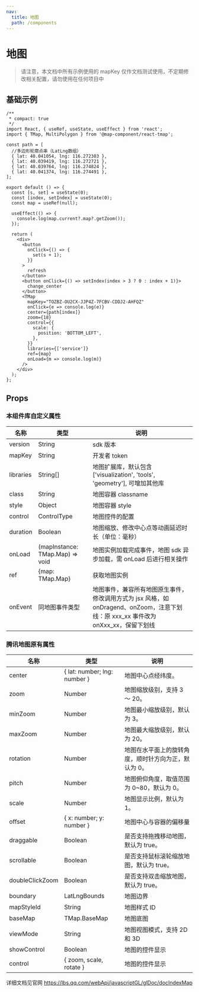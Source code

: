 ```yaml
---
nav:
  title: 地图
  path: /components
---
```


# 地图

> 请注意，本文档中所有示例使用的 mapKey 仅作文档测试使用，不定期修改相关配置，请勿使用在任何项目中

## 基础示例

```tsx
/**
 * compact: true
 */
import React, { useRef, useState, useEffect } from 'react';
import { TMap, MultiPolygon } from '@map-component/react-tmap';

const path = [
  //多边形轮廓点串（LatLng数组）
  { lat: 40.041054, lng: 116.272303 },
  { lat: 40.039419, lng: 116.272721 },
  { lat: 40.039764, lng: 116.274824 },
  { lat: 40.041374, lng: 116.274491 },
];

export default () => {
  const [s, set] = useState(0);
  const [index, setIndex] = useState(0);
  const map = useRef(null);

  useEffect(() => {
    console.log(map.current?.map?.getZoom());
  });

  return (
    <div>
      <button
        onClick={() => {
          set(s + 1);
        }}
      >
        refresh
      </button>
      <button onClick={() => setIndex(index > 3 ? 0 : index + 1)}>
        change_center
      </button>
      <TMap
        mapKey="TOZBZ-OU2CX-JJP4Z-7FCBV-CDDJ2-AHFQZ"
        onClick={e => console.log(e)}
        center={path[index]}
        zoom={18}
        control={{
          scale: {
            position: 'BOTTOM_LEFT',
          },
        }}
        libraries={['service']}
        ref={map}
        onLoad={m => console.log(m)}
      />
    </div>
  );
};
```

## Props

### 本组件库自定义属性

| 名称      | 类型                            | 说明                                                                                                                               |
| --------- | ------------------------------- | ---------------------------------------------------------------------------------------------------------------------------------- |
| version   | String                          | sdk 版本                                                                                                                           |
| mapKey    | String                          | 开发者 token                                                                                                                       |
| libraries | String[]                        | 地图扩展库，默认包含 ['visualization', 'tools', 'geometry'], 可增加其他库                                                          |
| class     | String                          | 地图容器 classname                                                                                                                 |
| style     | Object                          | 地图容器 style                                                                                                                     |
| control   | ControlType                     | 地图控件的配置                                                                                                                     |
| duration  | Boolean                         | 地图缩放、修改中心点等动画延迟时长（单位：毫秒）                                                                                   |
| onLoad    | (mapInstance: TMap.Map) => void | 地图实例加载完成事件，地图 sdk 异步加载，需 onLoad 后进行相关操作                                                                  |
| ref       | {map: TMap.Map}                 | 获取地图实例                                                                                                                       |
| onEvent   | 同地图事件类型                  | 地图事件，兼容所有地图原生事件，修改调用方式为 jsx 风格，如 onDragend、onZoom，注意下划线：原 xxx_xx 事件改为 onXxx_xx，保留下划线 |

### 腾讯地图原有属性

| 名称            | 类型                         | 说明                                                 |
| --------------- | ---------------------------- | ---------------------------------------------------- |
| center          | { lat: number; lng: number } | 地图中心点经纬度。                                   |
| zoom            | Number                       | 地图缩放级别，支持 3 ～ 20。                         |
| minZoom         | Number                       | 地图最小缩放级别，默认为 3。                         |
| maxZoom         | Number                       | 地图最大缩放级别，默认为 20。                        |
| rotation        | Number                       | 地图在水平面上的旋转角度，顺时针方向为正，默认为 0。 |
| pitch           | Number                       | 地图俯仰角度，取值范围为 0~80，默认为 0。            |
| scale           | Number                       | 地图显示比例，默认为 1。                             |
| offset          | { x: number; y: number }     | 地图中心与容器的偏移量                               |
| draggable       | Boolean                      | 是否支持拖拽移动地图，默认为 true。                  |
| scrollable      | Boolean                      | 是否支持鼠标滚轮缩放地图，默认为 true。              |
| doubleClickZoom | Boolean                      | 是否支持双击缩放地图，默认为 true。                  |
| boundary        | LatLngBounds                 | 地图边界                                             |
| mapStyleId      | String                       | 地图样式 ID                                          |
| baseMap         | TMap.BaseMap                 | 地图底图                                             |
| viewMode        | String                       | 地图视图模式，支持 2D 和 3D                          |
| showControl     | Boolean                      | 地图的控件显示                                       |
| control         | { zoom, scale, rotate }      | 地图的控件显示                                       |

详细文档见官网 https://lbs.qq.com/webApi/javascriptGL/glDoc/docIndexMap
